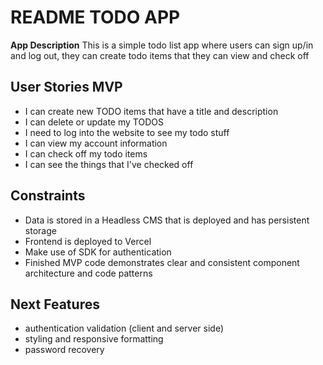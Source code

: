 # README TODO APP

**App Description**
This is a simple todo list app where users can sign up/in and log out, they can create todo items that they can view and check off

## User Stories MVP

- I can create new TODO items that have a title and description
- I can delete or update my TODOS
- I need to log into the website to see my todo stuff
- I can view my account information
- I can check off my todo items
- I can see the things that I've checked off

## Constraints

- Data is stored in a Headless CMS that is deployed and has persistent storage
- Frontend is deployed to Vercel
- Make use of SDK for authentication
- Finished MVP code demonstrates clear and consistent component architecture and code patterns

## Next Features

- authentication validation (client and server side)
- styling and responsive formatting
- password recovery
